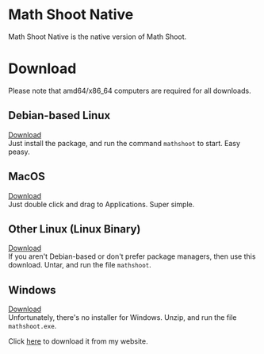 # Math Shoot Native
Math Shoot Native is the native version of Math Shoot.
# Download
Please note that amd64/x86_64 computers are required for all downloads.
## Debian-based Linux
[Download](math-shoot_1.4.9.deb)  
Just install the package, and run the command `mathshoot` to start. Easy peasy.
## MacOS
[Download](math-shoot_1.4.9.dmg)  
Just double click and drag to Applications. Super simple.
## Other Linux (Linux Binary)
[Download](math-shoot_1.4.9.tar.gz)  
If you aren't Debian-based or don't prefer package managers, then use this download. Untar, and run the file `mathshoot`.
## Windows
[Download](math-shoot_1.4.9.zip)  
Unfortunately, there's no installer for Windows. Unzip, and run the file `mathshoot.exe`.

Click [here](https://www.lennonswebsite.tk/math-shoot-download.md) to download it from my website.
